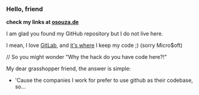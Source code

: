 ### Hello, friend

**check my links at [osouza.de](https://osouza.de)**

I am glad you found my GitHub repository but I do not live here.

I mean, I love [GitLab](https://gitlab.com), and [it's where](https://gitlab.com/osouza.de) I keep my code ;) (sorry Micro$oft)


// So you might wonder "Why the hack do you have code here?!"

My dear grasshopper friend, the answer is simple:

- 'Cause the companies I work for prefer to use github as their codebase, so...
